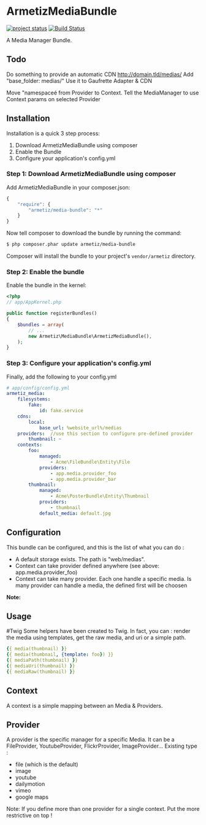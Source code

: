 ArmetizMediaBundle
=====================
[![project status](http://stillmaintained.com/armetiz/ArmetizMediaBundle.png)](http://stillmaintained.com/armetiz/ArmetizMediaBundle)
[![Build Status](https://secure.travis-ci.org/armetiz/ArmetizMediaBundle.png)](http://travis-ci.org/armetiz/ArmetizMediaBundle)

A Media Manager Bundle.

## Todo
Do something to provide an automatic CDN http://domain.tld/medias/
Add "base_folder: medias/"
Use it to Gaufrette Adapter & CDN

Move "namespaceé from Provider to Context. Tell the MediaManager to use Context params on selected Provider

## Installation

Installation is a quick 3 step process:

1. Download ArmetizMediaBundle using composer
2. Enable the Bundle
3. Configure your application's config.yml

### Step 1: Download ArmetizMediaBundle using composer

Add ArmetizMediaBundle in your composer.json:

```js
{
    "require": {
        "armetiz/media-bundle": "*"
    }
}
```

Now tell composer to download the bundle by running the command:

``` bash
$ php composer.phar update armetiz/media-bundle
```

Composer will install the bundle to your project's `vendor/armetiz` directory.

### Step 2: Enable the bundle

Enable the bundle in the kernel:

``` php
<?php
// app/AppKernel.php

public function registerBundles()
{
    $bundles = array(
        // ...
        new Armetiz\MediaBundle\ArmetizMediaBundle(),
    );
}
```
### Step 3: Configure your application's config.yml

Finally, add the following to your config.yml

``` yaml
# app/config/config.yml
armetiz_media:
    filesystems:
        fake:
            id: fake.service
    cdns: 
        local:
            base_url: %website_url%/medias
    providers:  //use this section to configure pre-defined provider
        thumbnail: ~
    contexts:
        foo:
            managed: 
                - Acme\FileBundle\Entity\File
            providers: 
                - app.media.provider_foo
                - app.media.provider_bar
        thumbnail:
            managed: 
                - Acme\PosterBundle\Entity\Thumbnail
            providers: 
                - thumbnail
            default_media: default.jpg
```

## Configuration
This bundle can be configured, and this is the list of what you can do :
- A default storage exists. The path is "web/medias".
- Context can take provider defined anywhere (see above: app.media.provider_foo)
- Context can take many provider. Each one handle a specific media. Is many provider can handle a media, the defined first will be choosen

**Note:**

## Usage
#Twig
Some helpers have been created to Twig. In fact, you can : render the media using templates, get the raw media, and uri or a simple path. 

``` yaml
{{ media(thumbnail) }}
{{ media(thumbnail, {template: foo}) }}
{{ mediaPath(thumbnail) }}
{{ mediaUri(thumbnail) }}
{{ mediaRaw(thumbnail) }}
```

## Context
A context is a simple mapping between an Media & Providers.

## Provider
A provider is the specific manager for a specific Media. It can be a FileProvider, YoutubeProvider, FlickrProvider, ImageProvider...
Existing type :
* file (which is the default)
* image
* youtube
* dailymotion
* vimeo
* google maps

Note: If you define more than one provider for a single context. Put the more restrictive on top !
